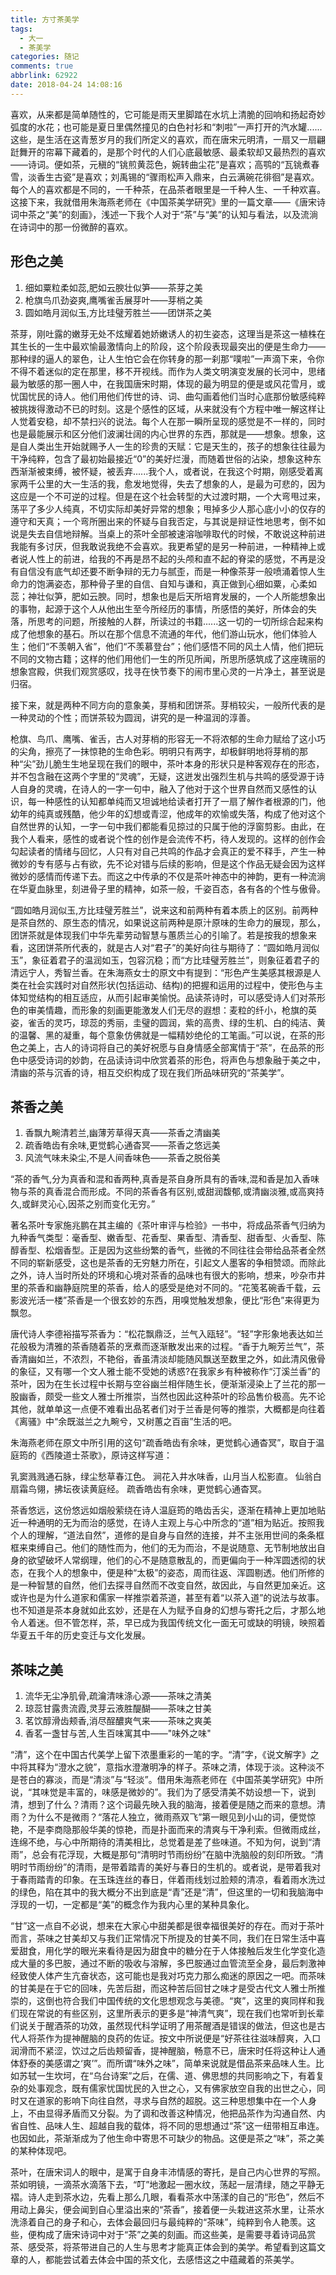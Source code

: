 ```yaml
---
title: 方寸茶美学
tags:
  - 大一
  - 茶美学
categories: 随记
comments: true
abbrlink: 62922
date: 2018-04-24 14:08:16
---
```

喜欢，从来都是简单随性的，它可能是雨天里脚踏在水坑上清脆的回响和扬起奇妙弧度的水花；也可能是夏日里偶然撞见的白色衬衫和“刺啦”一声打开的汽水罐......这些，是生活在这青葱岁月的我们所定义的喜欢，而在唐宋元明清，一扇又一扇翩跹舞开的帘幕下藏着的，是那个时代的人们心底最敏感、最柔软却又最热烈的喜欢——诗词。<!-- More -->便如茶，元稹的“铫煎黄蕊色，婉转曲尘花”是喜欢；高鹗的“瓦铫煮春雪，淡香生古瓷”是喜欢；刘禹锡的“骤雨松声入鼎来，白云满碗花徘徊”是喜欢。每个人的喜欢都是不同的，一千种茶，在品茶者眼里是一千种人生、一千种欢喜。这接下来，我就借用朱海燕老师在《中国茶美学研究》里的一篇文章——《唐宋诗词中茶之“美”的刻画》，浅述一下我个人对于“茶”与“美”的认知与看法，以及流淌在诗词中的那一份微醉的喜欢。

## 形色之美

1.	细如粟粒柔如蕊,肥如云腴壮似笋——茶芽之美
2.	枪旗鸟爪劲姿爽,鹰嘴雀舌展芽叶——芽梢之美
3.	圆如皓月润似玉,方比珪璧芳胜兰——团饼茶之美

茶芽，刚吐露的嫩芽无处不炫耀着她娇嫩诱人的初生姿态，这理当是茶这一植株在其生长的一生中最欢愉最激情向上的阶段，这个阶段表现最突出的便是生命力——那种绿的逼人的翠色，让人生怕它会在你转身的那一刹那“噗啦”一声滴下来，令你不得不着迷似的定在那里，移不开视线。而作为人类文明演变发展的长河中，思绪最为敏感的那一圈人中，在我国唐宋时期，体现的最为明显的便是或风花雪月，或忧国忧民的诗人。他们用他们传世的诗、词、曲勾画着他们当时心底那份敏感纯粹被挑拨得激动不已的时刻。这是个感性的区域，从来就没有个方程中唯一解这样让人觉着安稳，却不禁扫兴的说法。每个人在那一瞬所呈现的感觉是不一样的，同时也是最能展示和区分他们波澜壮阔的内心世界的东西，那就是——想象。想象，这是自人类出生开始就赐予人一生的珍贵的天赋：它是天生的，孩子的想象往往最为干净纯粹，包含了最初始最接近“0”的美好烂漫，而随着世俗的沾染，想象这种东西渐渐被束缚，被怀疑，被丢弃......我个人，或者说，在我这个时期，刚感受着离家两千公里的大一生活的我，愈发地觉得，失去了想象的人，是最为可悲的，因为这应是一个不可逆的过程。但是在这个社会转型的大过渡时期，一个大弯甩过来，荡平了多少人纯真，不切实际却美好异常的想象；甩掉多少人那心底小小的仅存的遵守和天真；一个弯所圈出来的怀疑与自我否定，与其说是辩证性地思考，倒不如说是失去自信地辩解。当桌上的茶叶全部被速溶咖啡取代的时候，不敢说这种前进我能有多讨厌，但我敢说我绝不会喜欢。我更希望的是另一种前进，一种精神上或者说人性上的前进，给我的不再是昂不起的头颅和直不起的脊梁的感觉，不再是没有自信没有底气却还要不断争辩的无力与腻歪，而是一种像茶芽一般喷涌着惊人生命力的饱满姿态，那种骨子里的自信、自知与谦和，真正做到心细如粟，心柔如蕊；神壮似笋，肥如云腴。同时，想象也是后天所培育发展的，一个人所能想象出的事物，起源于这个人从他出生至今所经历的事情，所感悟的美好，所体会的失落，所思考的问题，所接触的人群，所读过的书籍......这一切的一切所综合起来构成了他想象的基石。所以在那个信息不流通的年代，他们游山玩水，他们体验人生；他们“不羡朝入省”，他们“不羡慕登台”；他们感悟不同的风土人情，他们把玩不同的文物古籍；这样的他们用他们一生的所见所闻，所思所感筑成了这座瑰丽的想象宫殿，供我们观赏感叹，找寻在快节奏下的闹市里心灵的一片净土，甚至说是归宿。

接下来，就是两种不同方向的意象美，芽梢和团饼茶。芽梢较尖，一般所代表的是一种灵动的个性；而饼茶较为圆润，讲究的是一种温润的淳善。

枪旗、鸟爪、鹰嘴、雀舌，古人对芽梢的形容无一不将浓郁的生命力赋给了这小巧的尖角，擦亮了一抹惊艳的生命色彩。明明只有两字，却极鲜明地将芽梢的那种“尖”劲儿脆生生地呈现在我们的眼中，茶叶本身的形状只是种客观存在的形态，并不包含融在这两个字里的“灵魂”，无疑，这迸发出强烈生机与共鸣的感受源于诗人自身的灵魂，在诗人的一字一句中，融入了他对于这个世界自然而又感性的认识，每一种感性的认知都单纯而又坦诚地给读者打开了一扇了解作者根源的门，他幼年的纯真或残酷，他少年的幻想或青涩，他成年的欢愉或失落，构成了他对这个自然世界的认知，一字一句中我们都能看见掠过的只属于他的浮窗剪影。由此，在我个人看来，感性的或者说个性的创作是会流传不朽，待人发现的。这样的创作会勾起读者的情绪与回忆，人只有对自己共鸣的作品才会真正的爱不释手，产生一种微妙的专有感与占有欲，先不论对错与后续的影响，但是这个作品无疑会因为这样微妙的感情而传递下去。而这之中传承的不仅是茶叶神态中的神韵，更有一种流淌在华夏血脉里，刻进骨子里的精神，如茶一般，千姿百态，各有各的个性与傲骨。

“圆如皓月润似玉,方比珪璧芳胜兰”，说来这和前两种有着本质上的区别。前两种是茶自然的、原生态的情况，如果说这前两种是原汁原味的生命力的展现，那么，团饼茶就是体现我们中华先辈劳动智慧与蕙质兰心的引喻了。若是按我的想象来看，这团饼茶所代表的，就是古人对“君子”的美好向往与期待了：“圆如皓月润似玉”，象征着君子的温润如玉，包容沉稳；而“方比珪璧芳胜兰”，则象征着君子的清远宁人，秀智兰香。在朱海燕女士的原文中有提到：“形色产生美感其根源是人类在社会实践时对自然形状(包括运动、结构)的把握和运用的过程中，使形色与主体知觉结构的相互适应，从而引起审美愉悦。品读茶诗时，可以感受诗人们对茶形色的审美情趣，而形象的刻画更能激发人们无尽的遐想：麦粒的纤小，枪旗的英姿，雀舌的灵巧，琼蕊的秀丽，圭璧的圆润，紫的高贵、绿的生机、白的纯洁、黄的温馨、黑的凝重，每个意象仿佛就是一幅精妙绝伦的工笔画。”可以说，在茶的形色之美上，古人的诗词将自己的美好祝愿与自身情感全部寓情于“茶”，在品茶的形色中感受诗词的妙韵，在品读诗词中欣赏着茶的形色，将声色与想象融于美之中，清幽的茶与沉香的诗，相互交织构成了现在我们所品味研究的“茶美学”。


## 茶香之美

1.	香飘九畹清若兰,幽薄芳草得天真——茶香之清幽美
2.	疏香皓齿有余味,更觉鹤心通杳冥——茶香之悠远美
3.	风流气味未染尘,不是人间香味色——茶香之脱俗美

“茶的香气,分为真香和混和香两种,真香是茶自身所具有的香味,混和香是加入香味物与茶的真香混合而形成。不同的茶香各有区别,或甜润馥郁,或清幽淡雅,或高爽持久,或鲜灵沁心,因茶之别而变化无穷。”

著名茶叶专家施兆鹏在其主编的《茶叶审评与检验》一书中，将成品茶香气归纳为九种香气类型：毫香型、嫩香型、花香型、果香型、清香型、甜香型、火香型、陈醇香型、松烟香型。正是因为这些纷繁的香气，些微的不同往往会带给品茶者全然不同的崭新感受，这也是茶香的无穷魅力所在，引起文人墨客的争相赞颂。而除此之外，诗人当时所处的环境和心境对茶香的品味也有很大的影响，想来，吵杂市井里的茶香和幽静庭院里的茶香，给人的感受是绝对不同的。“花笺茗碗香千载，云影波光活一楼”茶香是一个很玄妙的东西，用嗅觉触发想象，便比“形色”来得更为飘忽。

唐代诗人李德裕描写茶香为：“松花飘鼎泛，兰气入瓯轻”。“轻”字形象地表达如兰花般极为清雅的茶香随着茶的烹煮而逐渐散发出来的过程。“香于九畹芳兰气”，茶香清幽如兰，不浓烈，不艳俗，香虽清淡却能随风飘送至数里之外，如此清风傲骨的象征，又有哪一个文人雅士能不受她的诱惑?在我家乡有种被称作“汀溪兰香”的茶叶，因为在生长过程中长期与空谷幽兰相伴随生长，便渐渐浸染上了兰花的那一股幽香，颇受一些文人雅士所推崇，当然也因此这种茶叶的珍品售价极高。先不论其他，就单单这一点便不难看出品茗者们对于兰香是何等的推崇，大概都是向往着《离骚》中“余既滋兰之九畹兮，又树蕙之百亩”生活的吧。

朱海燕老师在原文中所引用的这句“疏香皓齿有余味，更觉鹤心通杳冥”，取自于温庭筠的《西陵道士茶歌》，原诗这样写道：

乳窦溅溅通石脉，绿尘愁草春江色。 涧花入井水味香，山月当人松影直。
仙翁白扇霜鸟翎，拂坛夜读黄庭经。 疏香皓齿有余味，更觉鹤心通杳冥。

茶香悠远，这份悠远如烟般萦绕在诗人温庭筠的皓齿舌尖，逐渐在精神上更加地贴近一种通明的无为而治的感觉，在诗人主观上与心中所念的“道”相为贴近。按照我个人的理解，“道法自然”，道修的是自身与自然的连接，并不主张用世间的条条框框来束缚自己。他们的随性而为，他们的无为而治，不是说随意、无节制地放出自身的欲望破坏人常纲理，他们的心不是随意散乱的，而更偏向于一种浑圆透彻的状态，在我个人的想象中，便是种“太极”的姿态，周而往返、浑圆剔透。他们所修的是一种智慧的自然，他们去探寻自然而不改变自然，故因此，与自然更加亲近。这或许也是为什么道家和儒家一样推崇着茶道，甚至有着“以茶入道”的说法与故事。也不知道是茶本身就如此玄妙，还是在人为赋予自身的幻想与寄托之后，才那么地令人着迷。但不管怎样，茶，早已成为我国传统文化一面无可或缺的明镜，映照着华夏五千年的历史变迁与文化发展。



## 茶味之美

1.	流华无尘净肌骨,疏瀹清味涤心源——茶味之清美
2.	琼蕊甘露贵流霞,灵芽云液胜醍醐——茶味之甘美
3.	茗饮醇滑齿颊香,消尽酲醲爽气来——茶味之爽美
4.	香茗一盏甘与苦,人生百味寓其中——"味外之味"

“清”，这个在中国古代美学上留下浓墨重彩的一笔的字。“清”字，《说文解字》之中将其释为“澄水之貌”，意指水澄澈明净的样子。茶味之清，体现于淡。这种淡不是苍白的寡淡，而是“清淡”与“轻淡”。借用朱海燕老师在《中国茶美学研究》中所说，“其味觉是丰富的，味感是微妙的”。我们为了感受清美不妨设想一下，说到清，想到了什么？清雨？这个词最先映入我的脑海，接着便是随之而来的意想。清雨？为什么不是微雨？“落花人独立，微雨燕双飞”第一眼见到小山的词，便觉惊艳，不是李商隐那般华美的惊艳，而是扑面而来的清爽与干净利索。但微雨成丝，连绵不绝，与心中所期待的清美相比，总觉着是差了些味道。不知为何，说到“清雨”，总会有花浮现，大概是那句“清明时节雨纷纷”在脑中洗脑般的刻印所致。“清明时节雨纷纷”的清雨，是带着踏青的美好与春日的生机的。或者说，是带着我对于春雨踏青的印象。在玉珠连丝的春日，伴着雨线划过脸颊的清凉，看着雨水洗过的绿色，陷在其中的我大概分不出到底是“青”还是“清”，但这里的一切和我脑海中浮现的一切，一定都是“美”的概念作为我内心里的某种具象化。

“甘”这一点自不必说，想来在大家心中甜美都是很幸福很美好的存在。而对于茶叶而言，茶味之甘美却又与我们正常情况下所提及的甘美不同，我们在日常生活中喜爱甜食，用化学的眼光来看待是因为甜食中的糖分在于人体接触后发生化学变化造成大量的多巴胺，通过不断的吸收与溶解，多巴胺通过血管流至全身，最后刺激神经致使人体产生亢奋状态，这可能也是我对巧克力那么痴迷的原因之一吧。而茶味的甘美是在于它的回味，先苦后甜，而这种苦后回甘之味才是受古代文人雅士所推崇的，这倒也符合我们中国传统的文化思想观念与美德。“爽”，这里的爽同样和我们现在常说的有些区别，这里所表示的更多是“神清气爽”，现在我们也常听到长辈们说关于醒酒茶的功效，虽然现代科学证明了用茶醒酒是错误的做法，但这也是古代人将茶作为提神醒脑的良药的佐证。按文中所说便是“好茶往往滋味醇爽，入口润滑而不紧涩，饮过之后齿颊留香，提神醒脑，畅意不已，唐宋时任将这种让人通体舒泰的美感谓之‘爽’”。而所谓“味外之味”，简单来说就是借品茶来品味人生。比如苏轼一生坎坷，在“乌台诗案”之后，在儒、道、佛思想的共同影响之下，有着复杂的处事观念，既有儒家忧国忧民的入世之心，又有佛家放空自我的出世之心，同时又在道家的影响下向往自然，寻求与自然的超脱。这三种思想集中在一个人身上，不由显得矛盾而又分裂。为了调和改善这种情况，他把品茶作为沟通自然、内省自性、品味人生、超越自我的载体，将不同的思想通过“茶”这一纽带相互串连。也因如此，茶渐渐成为了他生命中寄思不可缺少的物品。这便是茶之“味”，茶之美的某种体现吧。

茶叶，在唐宋词人的眼中，是寓于自身丰沛情感的寄托，是自己内心世界的写照。茶如明镜，一滴茶水滴落下去，“叮”地激起一圈水纹，荡起一层清绿，随之平静无褶。诗人走到茶水边，先看上那么几眼，看看茶水中荡漾的自己的“形色”，然后不用动上鼻尖，便会闻到自心里溢出来的“茶香”，接着便一头栽进这茶水里，让茶水洗涤着自己的身子和心，去体会最回归与最纯粹的“茶味”，纯粹到令人艳羡。这些，便构成了唐宋诗词中对于“茶”之美的刻画。而这些美，是需要寻着诗词品赏茶、感受茶，将茶带进自己的人生与思考才能真正体会到的美学。希望看到这篇文章的人，都能尝试着去体会中国的茶文化，去感悟这之中蕴藏着的茶美学。
